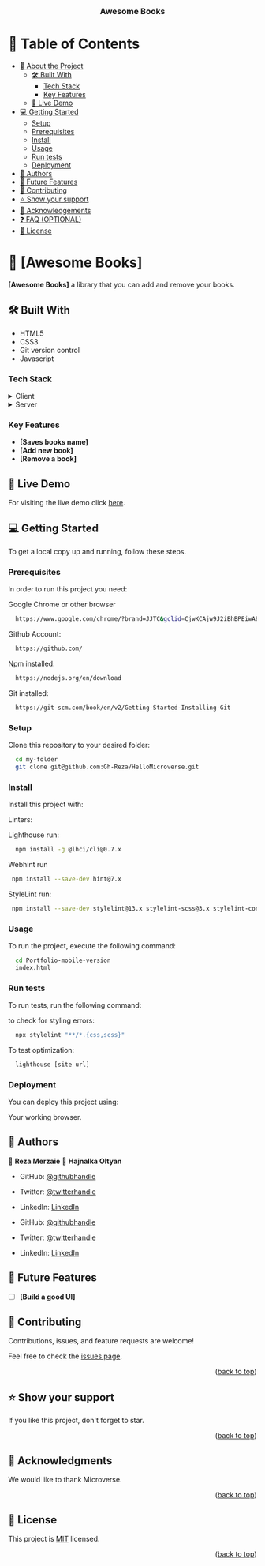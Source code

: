 <a name="readme-top"></a>

<div align="center">
  <br/>

  <h3><b>Awesome Books</b></h3>

</div>

# 📗 Table of Contents

- [📖 About the Project](#about-project)
  - [🛠 Built With](#built-with)
    - [Tech Stack](#tech-stack)
    - [Key Features](#key-features)
  - [🚀 Live Demo](#live-demo)
- [💻 Getting Started](#getting-started)
  - [Setup](#setup)
  - [Prerequisites](#prerequisites)
  - [Install](#install)
  - [Usage](#usage)
  - [Run tests](#run-tests)
  - [Deployment](#deployment)
- [👥 Authors](#authors)
- [🔭 Future Features](#future-features)
- [🤝 Contributing](#contributing)
- [⭐️ Show your support](#support)
- [🙏 Acknowledgements](#acknowledgements)
- [❓ FAQ (OPTIONAL)](#faq)
- [📝 License](#license)

# 📖 [Awesome Books] <a name="about-project"></a>

**[Awesome Books]** a library that you can add and remove your books.

## 🛠 Built With <a name="built-with"></a>

- HTML5
- CSS3
- Git version control
- Javascript

### Tech Stack <a name="tech-stack"></a>

<details>
  <summary>Client</summary>
  <ul>
    <li><a href="https://www.microverse.org/">HTML5</a></li>
    <li><a href="https://www.microverse.org/">CSS3</a></li>
    <li><a href="https://www.microverse.org/">Javascript</a></li>
  </ul>
</details>

<details>
  <summary>Server</summary>
  <ul>
    <li><a href="https://marketplace.visualstudio.com/items?itemName=ritwickdey.LiveServer">VS CODE Live Server Extension</a></li>
  </ul>
</details>

### Key Features <a name="key-features"></a>

- **[Saves books name]**
- **[Add new book]**
- **[Remove a book]**


## 🚀 Live Demo 
For visiting the live demo click <a href="https://gh-reza.github.io/AwsomeBooks/" name="live-demo">here</a>.

## 💻 Getting Started <a name="getting-started"></a>

To get a local copy up and running, follow these steps.

### Prerequisites

In order to run this project you need:

Google Chrome or other browser

```sh
  https://www.google.com/chrome/?brand=JJTC&gclid=CjwKCAjw9J2iBhBPEiwAErwpeSDcMFWiIQWj2u5GY6owZ7OaOHw7dYYCHW7uTR4kvYosNJYd4wt4VxoCiywQAvD_BwE&gclsrc=aw.ds
```

Github Account:
```sh
  https://github.com/
```
Npm installed: 
```sh
  https://nodejs.org/en/download
```

Git installed: 
```sh
  https://git-scm.com/book/en/v2/Getting-Started-Installing-Git
```

### Setup

Clone this repository to your desired folder:

```sh
  cd my-folder
  git clone git@github.com:Gh-Reza/HelloMicroverse.git
```

### Install

Install this project with:

Linters:

Lighthouse run:
```sh
  npm install -g @lhci/cli@0.7.x
```
Webhint run 
```sh
 npm install --save-dev hint@7.x
```
StyleLint run:
```sh
 npm install --save-dev stylelint@13.x stylelint-scss@3.x stylelint-config-standard@21.x stylelint-csstree-validator@1.x
```

### Usage

To run the project, execute the following command:

```sh
  cd Portfolio-mobile-version
  index.html
```

### Run tests

To run tests, run the following command:

to check for styling errors:

```sh
  npx stylelint "**/*.{css,scss}"
```
To test optimization:
```sh
  lighthouse [site url]
```

### Deployment

You can deploy this project using:

Your working browser.

## 👥 Authors <a name="authors"></a>

👤 **Reza Merzaie**
👤 **Hajnalka Oltyan**

- GitHub: [@githubhandle](https://github.com/Gh-Reza)
- Twitter: [@twitterhandle](https://twitter.com/RezaMerzaie)
- LinkedIn: [LinkedIn](https://www.linkedin.com/in/reza-merzaie-b94368202/)

- GitHub: [@githubhandle](https://github.com/hajnaloltyan/)
- Twitter: [@twitterhandle](https://twitter.com/hajnal)
- LinkedIn: [LinkedIn](https://www.linkedin.com/in/hajnal/)

## 🔭 Future Features <a name="future-features"></a>

- [ ] **[Build a good UI]**

## 🤝 Contributing <a name="contributing"></a>

Contributions, issues, and feature requests are welcome!

Feel free to check the [issues page](https://github.com/Gh-Reza/AwsomeBooks/issues).

<p align="right">(<a href="#readme-top">back to top</a>)</p>

## ⭐️ Show your support <a name="support"></a>

If you like this project, don't forget to star.

<p align="right">(<a href="#readme-top">back to top</a>)</p>

## 🙏 Acknowledgments <a name="acknowledgements"></a>

We would like to thank Microverse.

<p align="right">(<a href="#readme-top">back to top</a>)</p>

## 📝 License <a name="license"></a>

This project is [MIT](./LICENSE.md) licensed.

<p align="right">(<a href="#readme-top">back to top</a>)</p>
